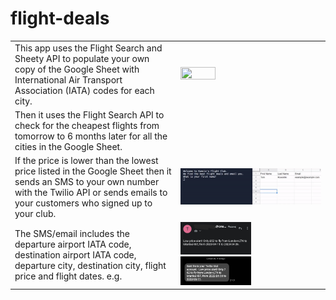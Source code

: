 # flight-deals
<table>
  <tr>
    <td>This app uses the Flight Search and Sheety API to populate your own copy of the Google Sheet with International Air Transport Association (IATA) codes for each city.</td>
    <td><img src="https://github.com/chlorin3/flight-deals/blob/master/iataCodes.gif" width="50%" height="50%"/></td>
  </tr>
  <tr>
    <td>Then it uses the Flight Search API to check for the cheapest flights from tomorrow to 6 months later for all the cities in the Google Sheet.</td>
    <td></td>
  </tr>
  <tr>
    <td>If the price is lower than the lowest price listed in the Google Sheet then it sends an SMS to your own number with the Twilio API or sends emails to your customers
      who signed up to your club.</td>
    <td><img src="https://github.com/chlorin3/flight-deals/blob/master/customers.gif" width="100%" height="100%"/></td>
  </tr>
  <tr>
    <td>The SMS/email includes the departure airport IATA code, destination airport IATA code, departure city, destination city, flight price and flight dates. e.g.</td>
    <td><img src="https://github.com/chlorin3/flight-deals/blob/master/Gmail.jpg" width="50%" height="50%"/>
    <img src="https://github.com/chlorin3/flight-deals/blob/master/sms.jpg" width="50%" height="50%"/>
    </td>
  </tr>
</table>